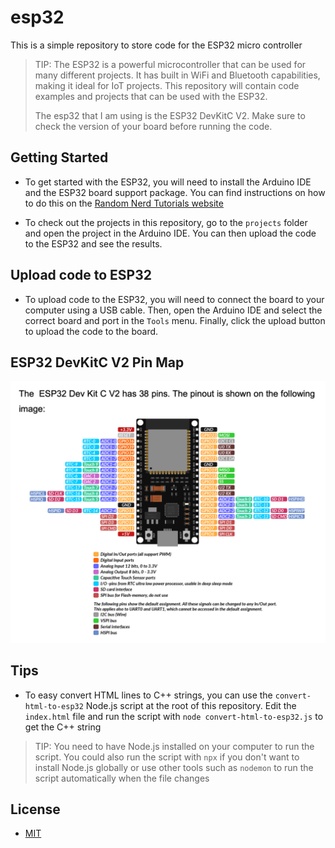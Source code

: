 # esp32

This is a simple repository to store code for the ESP32 micro controller

> TIP: The ESP32 is a powerful microcontroller that can be used for many different projects. It has built in WiFi and Bluetooth capabilities, making it ideal for IoT projects. This repository will contain code examples and projects that can be used with the ESP32.
>
> The esp32 that I am using is the ESP32 DevKitC V2. Make sure to check the version of your board before running the code.

## Getting Started

- To get started with the ESP32, you will need to install the Arduino IDE and the ESP32 board support package. You can find instructions on how to do this on the [Random Nerd Tutorials website](https://randomnerdtutorials.com/getting-started-with-esp32/)

- To check out the projects in this repository, go to the `projects` folder and open the project in the Arduino IDE. You can then upload the code to the ESP32 and see the results.

## Upload code to ESP32

- To upload code to the ESP32, you will need to connect the board to your computer using a USB cable. Then, open the Arduino IDE and select the correct board and port in the `Tools` menu. Finally, click the upload button to upload the code to the board.

## ESP32 DevKitC V2 Pin Map

<img src="./reference/esp32-dev-kit-c-v2-pin-map.png" alt="GPIO Pin Map" width="900">

## Tips

- To easy convert HTML lines to C++ strings, you can use the `convert-html-to-esp32` Node.js script at the root of this repository. Edit the `index.html` file and run the script with `node convert-html-to-esp32.js` to get the C++ string

> TIP: You need to have Node.js installed on your computer to run the script. You could also run the script with `npx` if you don't want to install Node.js globally or use other tools such as `nodemon` to run the script automatically when the file changes

## License

- [MIT](LICENSE.md)

